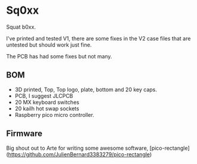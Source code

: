 # Sq0xx

Squat b0xx.

I've printed and tested V1, there are some fixes in the V2 case files that are untested but should work just fine.

The PCB has had some fixes but not many.

## BOM
* 3D printed, Top, Top logo, plate, bottom and 20 key caps.
* PCB, I suggest JLCPCB
* 20 MX keyboard switches
* 20 kailh hot swap sockets
* Raspberry pico micro controller.

## Firmware
Big shout out to Arte for writing some awesome software, [pico-rectangle] (https://github.com/JulienBernard3383279/pico-rectangle)